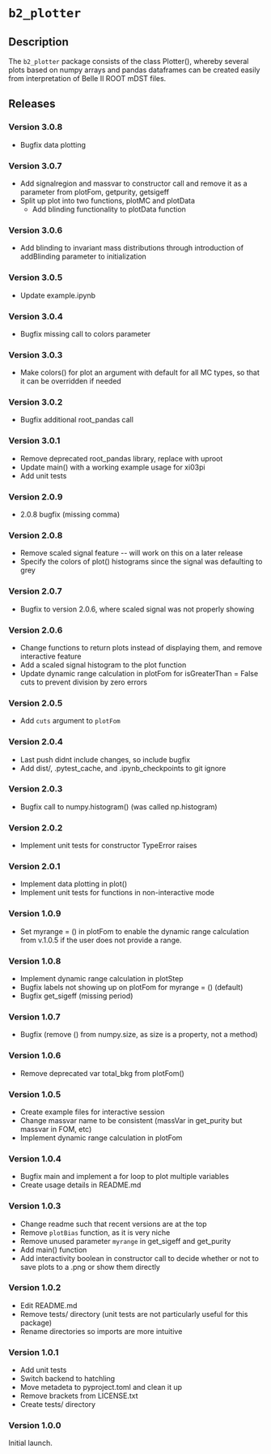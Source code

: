 # `b2_plotter`

## Description
The `b2_plotter` package consists of the class Plotter(), whereby several plots based on numpy arrays and pandas dataframes can be created easily from interpretation of Belle II ROOT mDST files. 

## Releases

### Version 3.0.8 
- Bugfix data plotting

### Version 3.0.7
- Add signalregion and massvar to constructor call and remove it as a parameter from plotFom, getpurity, getsigeff
- Split up plot into two functions, plotMC and plotData
    - Add blinding functionality to plotData function

### Version 3.0.6
- Add blinding to invariant mass distributions through introduction of addBlinding parameter to initialization

### Version 3.0.5
- Update example.ipynb

### Version 3.0.4
- Bugfix missing call to colors parameter

### Version 3.0.3
- Make colors() for plot an argument with default for all MC types, so that
it can be overridden if needed

### Version 3.0.2
- Bugfix additional root_pandas call


### Version 3.0.1
- Remove deprecated root_pandas library, replace with uproot
- Update main() with a working example usage for xi03pi
- Add unit tests

### Version 2.0.9 
- 2.0.8 bugfix (missing comma)

### Version 2.0.8
- Remove scaled signal feature -- will work on this on a later release
- Specify the colors of plot() histograms since the signal was defaulting to grey

### Version 2.0.7 
- Bugfix to version 2.0.6, where scaled signal was not properly showing

### Version 2.0.6
- Change functions to return plots instead of displaying them, and remove interactive feature
- Add a scaled signal histogram to the plot function
- Update dynamic range calculation in plotFom for isGreaterThan = False cuts to prevent division by zero errors

### Version 2.0.5
- Add `cuts` argument to `plotFom`

### Version 2.0.4
- Last push didnt include changes, so include bugfix
- Add dist/, .pytest_cache, and .ipynb_checkpoints to git ignore 

### Version 2.0.3
- Bugfix call to numpy.histogram() (was called np.histogram)

### Version 2.0.2
- Implement unit tests for constructor TypeError raises

### Version 2.0.1
- Implement data plotting in plot()
- Implement unit tests for functions in non-interactive mode

### Version 1.0.9
- Set myrange = () in plotFom to enable the dynamic range calculation from v.1.0.5 if the user does not provide a range.

### Version 1.0.8
- Implement dynamic range calculation in plotStep 
- Bugfix labels not showing up on plotFom for myrange = () (default)
- Bugfix get_sigeff (missing period)

### Version 1.0.7
- Bugfix (remove () from numpy.size, as size is a property, not a method)

### Version 1.0.6
- Remove deprecated var total_bkg from plotFom()

### Version 1.0.5 
- Create example files for interactive session
- Change massvar name to be consistent (massVar in get_purity but massvar in FOM, etc)
- Implement dynamic range calculation in plotFom

### Version 1.0.4
- Bugfix main and implement a for loop to plot multiple variables
- Create usage details in README.md

### Version 1.0.3 
- Change readme such that recent versions are at the top 
- Remove `plotBias` function, as it is very niche
- Remove unused parameter `myrange` in get_sigeff and get_purity
- Add main() function 
- Add interactivity boolean in constructor call to decide whether or not to save plots to a .png or show them directly

### Version 1.0.2 
- Edit README.md
- Remove tests/ directory (unit tests are not particularly useful for this package)
- Rename directories so imports are more intuitive

### Version 1.0.1
- Add unit tests
- Switch backend to hatchling
- Move metadeta to pyproject.toml and clean it up
- Remove brackets from LICENSE.txt
- Create tests/ directory

### Version 1.0.0
Initial launch.


